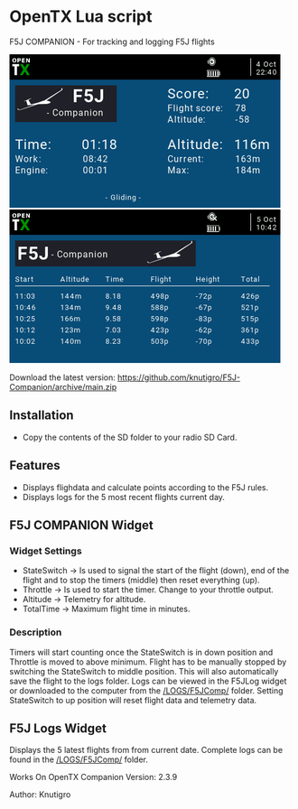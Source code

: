 # OpenTX Lua script
F5J COMPANION - For tracking and logging F5J flights

![Screenshot](https://github.com/knutigro/F5J-Companion/blob/main/SD/WIDGETS/F5JComp/screenshot.png)
![Screenshot](https://github.com/knutigro/F5J-Companion/blob/main/SD/WIDGETS/F5JLog/screenshot.png)

Download the latest version: https://github.com/knutigro/F5J-Companion/archive/main.zip

## Installation
- Copy the contents of the SD folder to your radio SD Card.

## Features
 - Displays flighdata and calculate points according to the F5J rules.
 - Displays logs for the 5 most recent flights current day.

## F5J COMPANION Widget

###	Widget Settings
- StateSwitch -> Is used to signal the start of the flight (down), end of the flight and to stop the timers (middle) then reset everything (up).
- Throttle -> Is used to start the timer. Change to your throttle output.
- Altitude -> Telemetry for altitude.
- TotalTime -> Maximum flight time in minutes.

### Description
Timers will start counting once the StateSwitch is in down position and Throttle is moved to above minimum.
Flight has to be manually stopped by switching the StateSwitch to middle position. This will also automatically save the flight to the logs folder. Logs can be viewed in the F5JLog widget or downloaded to the computer from the [/LOGS/F5JComp/](https://github.com/knutigro/F5J-Companion/tree/main/SD/LOGS/F5JComp) folder.
Setting StateSwitch to up position will reset flight data and telemetry data.

## F5J Logs Widget
Displays the 5 latest flights from from current date.
Complete logs can be found in the [/LOGS/F5JComp/](https://github.com/knutigro/F5J-Companion/tree/main/SD/LOGS/F5JComp) folder.

Works On OpenTX Companion Version: 2.3.9

Author: Knutigro
